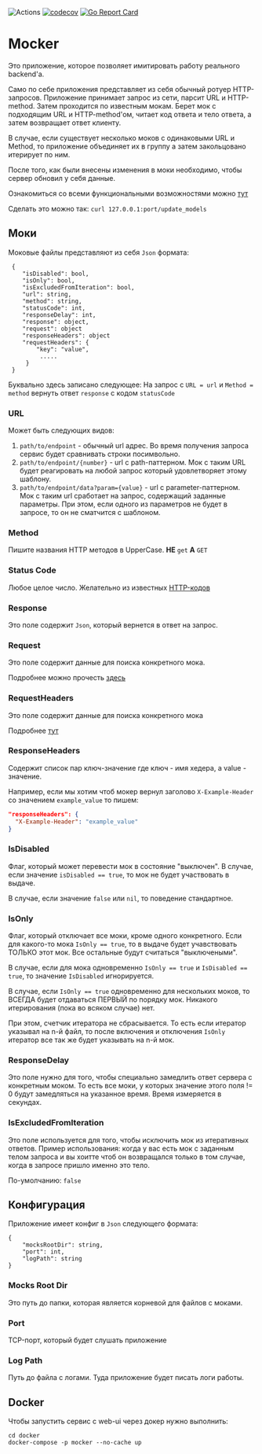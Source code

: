 ![Actions](https://github.com/LastSprint/mocker/workflows/Build/badge.svg)
[![codecov](https://codecov.io/gh/LastSprint/mocker/branch/master/graph/badge.svg)](https://codecov.io/gh/LastSprint/mocker)
[![Go Report Card](https://goreportcard.com/badge/github.com/LastSprint/mocker)](https://goreportcard.com/report/github.com/LastSprint/mocker)
# Mocker

Это приложение, которое позволяет имитировать работу реального backend'а.

Само по себе приложения представляет из себя обычный ротуер HTTP-запросов. 
Приложение принимает запрос из сети, парсит URL и HTTP-method. Затем проходится по известным мокам. Берет мок с подходящим URL и HTTP-method'ом, читает код ответа и тело ответа, а затем возвращает ответ клиенту.

В случае, если существует несколько моков с одинаковыми URL и Method, то приложение объединяет их в группу а затем закольцовано итерирует по ним.

После того, как были внесены изменения в моки необходимо, чтобы сервер обновил у себя данные.

Ознакомиться со всеми функциональными возможностями можно [тут](docks/features.md)

Сделать это можно так: `curl 127.0.0.1:port/update_models`

## Моки

Моковые файлы представляют из себя `Json` формата:
```
 {
    "isDisabled": bool,
    "isOnly": bool,
    "isExcludedFromIteration": bool,
    "url": string,
    "method": string,
    "statusCode": int,
    "responseDelay": int,
    "response": object,
    "request": object
    "responseHeaders": object
    "requestHeaders": {
        "key": "value",
         .....
     }
 }
```

Буквально здесь записано следующее:
На запрос с `URL = url` и `Method = method` вернуть ответ `response` с кодом `statusCode`

### URL

Может быть следующих видов:

1. `path/to/endpoint` - обычный url адрес. Во время получения запроса сервис будет сравнивать строки посимвольно.
2. `path/to/endpoint/{number}` - url с path-паттерном. Мок с таким URL будет реагировать на любой запрос который удовлетворяет этому шаблону.
3. `path/to/endpoint/data?param={value}` - url c parameter-паттерном. Мок с таким url сработает на запрос, содержащий заданные параметры. При этом, если одного из параметров не будет в запросе, то он не сматчится с шаблоном.

### Method

Пишите названия HTTP методов в UpperCase. 
**НЕ** `get` **А**  `GET` 

### Status Code

Любое целое число. Желательно из известных [HTTP-кодов](https://ru.wikipedia.org/wiki/Список_кодов_состояния_HTTP)

### Response

Это поле содержит `Json`, который вернется в ответ на запрос. 

### Request

Это поле содержит данные для поиска конкретного мока. 

Подробнее можно прочесть [здесь](/docks/features.md/#cравнение-по-параметрам)

### RequestHeaders

Это поле содержит данные для поиска конкретного мока

Подробнее [тут](/docks/features.md/#сравнение-по-заголовкам)

### ResponseHeaders

Содержит список пар ключ-значение где ключ - имя хедера, а value - значение. 

Например, если мы хотим чтоб мокер вернул заголово `X-Example-Header` со значением `example_value` то пишем: 

```Json
"responseHeaders": {
  "X-Example-Header": "example_value"
}
```

### IsDisabled

Флаг, который может перевести мок в состояние "выключен". В случае, если значение `isDisabled == true`, то мок не будет участвовать в выдаче. 

В случае, если значение `false` или `nil`, то поведение стандартное.

### IsOnly

Флаг, который отключает все моки, кроме одного конкретного. Если для какого-то мока `IsOnly == true`, то в выдаче будет учавствовать ТОЛЬКО этот мок. Все остальные будут считаться "выключеными". 

В случае, если для мока одновременно `IsOnly == true` и `IsDisabled == true`, то значение `IsDisabled` игнорируется. 

В случае, если `IsOnly == true` одновременно для нескольких моков, то ВСЕГДА будет отдаваться ПЕРВЫЙ по порядку мок. Никакого итерирования (пока во всяком случае) нет. 

При этом, счетчик итератора не сбрасывается. То есть если итератор указывал на n-й файл, то после включения и отключения `IsOnly` итератор все так же будет указывать на n-й мок.

### ResponseDelay

Это поле нужно для того, чтобы специально замедлить ответ сервера с конкретным моком. То есть все моки, у которых значение этого поля != 0 будут замедляться на указанное время. Время измеряется в секундах. 

### IsExcludedFromIteration

Это поле используется для того, чтобы исключить мок из итеративных ответов. Пример использования: когда у вас есть мок с заданным телом запроса и вы хоитте чтоб он возвращался только в том случае, когда в запросе пришло именно это тело. 
 
По-умолчанию: `false`
 
## Конфигурация

Приложение имеет конфиг в `Json` следующего формата:
```
{
    "mocksRootDir": string,
    "port": int,
    "logPath": string
}
```

### Mocks Root Dir

Это путь до папки, которая является корневой для файлов с моками. 

### Port

TCP-порт, который будет слушать приложение

### Log Path

Путь до файла с логами. Туда приложение будет писать логи работы.

## Docker

Чтобы запустить сервис с web-ui через докер нужно выполнить:

```
cd docker
docker-compose -p mocker --no-cache up
```
